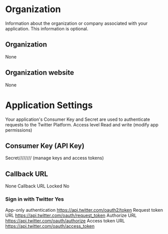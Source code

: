 # Organization
Information about the organization or company associated with your application. This information is optional.
## Organization
None
## Organization website	
None

# Application Settings
Your application's Consumer Key and Secret are used to authenticate requests to the Twitter Platform.
Access level	Read and write (modify app permissions)
## Consumer Key (API Key)	
Secret//////// (manage keys and access tokens)
## Callback URL	
None
Callback URL Locked	No
### Sign in with Twitter	Yes
App-only authentication	https://api.twitter.com/oauth2/token
Request token URL	https://api.twitter.com/oauth/request_token
Authorize URL	https://api.twitter.com/oauth/authorize
Access token URL	https://api.twitter.com/oauth/access_token

